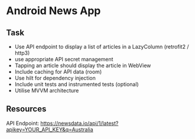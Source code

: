 # Android News App
## Task
- Use API endpoint to display a list of articles in a LazyColumn (retrofit2 / http3)
- use appropriate API secret management
- Tapping an article should display the article in WebView
- Include caching for API data (room)
- Use hilt for dependency injection
- Include unit tests and instrumented tests (optional)
- Utilise MVVM architecture

## Resources
API Endpoint:
https://newsdata.io/api/1/latest?apikey=YOUR_API_KEY&q=Australia 